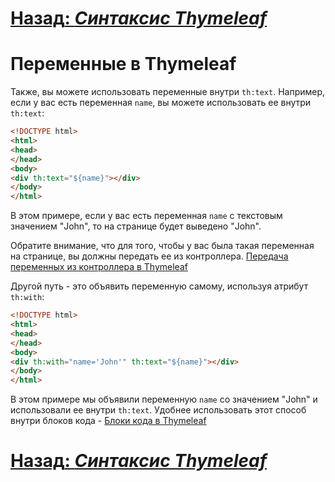 # [**Назад**: *Синтаксис Thymeleaf*](thymeleaf-syntax.md)

# Переменные в Thymeleaf

Также, вы можете использовать переменные внутри `th:text`. Например, если у вас есть переменная `name`, вы можете использовать ее внутри `th:text`:

```html
<!DOCTYPE html>
<html>
<head>
</head>
<body>
<div th:text="${name}"></div>
</body>
</html>
```

В этом примере, если у вас есть переменная `name` с текстовым значением "John", то на странице будет выведено "John".

Обратите внимание, что для того, чтобы у вас была такая переменная на странице, вы должны передать ее из контроллера. 
[Передача переменных из контроллера в Thymeleaf](send-data-to-controller.md)

Другой путь - это объявить переменную самому, используя атрибут `th:with`:

```html
<!DOCTYPE html>
<html>
<head>
</head>
<body>
<div th:with="name='John'" th:text="${name}"></div>
</body>
</html>
```

В этом примере мы объявили переменную `name` со значением "John" и использовали ее внутри `th:text`.
Удобнее использовать этот способ внутри блоков кода - [Блоки кода в Thymeleaf](thymeleaf-code-blocks.md)

# [**Назад**: *Синтаксис Thymeleaf*](thymeleaf-syntax.md)
